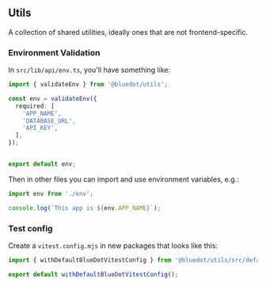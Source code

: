 
## Utils

A collection of shared utilities, ideally ones that are not frontend-specific.

### Environment Validation

In `src/lib/api/env.ts`, you'll have something like:

```typescript
import { validateEnv } from '@bluedot/utils';

const env = validateEnv({
  required: [
    'APP_NAME',
    'DATABASE_URL',
    'API_KEY',
  ],
});


export default env;
```

Then in other files you can import and use environment variables, e.g.:

```typescript
import env from './env';

console.log(`This app is ${env.APP_NAME}`);
```

### Test config

Create a `vitest.config.mjs` in new packages that looks like this:

```typescript
import { withDefaultBlueDotVitestConfig } from '@bluedot/utils/src/default-config/vitest.mjs';

export default withDefaultBlueDotVitestConfig();
```
